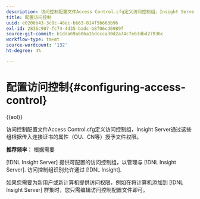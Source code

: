 ```yaml
---
description: 访问控制配置文件Access Control.cfg定义访问控制组，Insight Server通过这些组根据传入连接证书的属性（OU、CN等）授予文件权限。
title: 配置访问控制
uuid: e0206b43-3c8c-48ec-b663-814f5b663b96
exl-id: 2836c907-fc74-4d35-badc-b8f06cd6989f
source-git-commit: b1dda69a606a16dccca30d2a74c7e63dbd27936c
workflow-type: tm+mt
source-wordcount: '132'
ht-degree: 4%

---
```


# 配置访问控制{#configuring-access-control}

{{eol}}

访问控制配置文件Access Control.cfg定义访问控制组，Insight Server通过这些组根据传入连接证书的属性（OU、CN等）授予文件权限。

**推荐频率：** 根据需要

[!DNL Insight Server] 提供可配置的访问控制组，以管理与 [!DNL Insight Server]. 访问控制组识别允许通过 [!DNL Insight].

如果您需要为新用户或新计算机提供访问权限，例如在将计算机添加到 [!DNL Insight Server] 群集时，您只需编辑访问控制配置文件即可。
